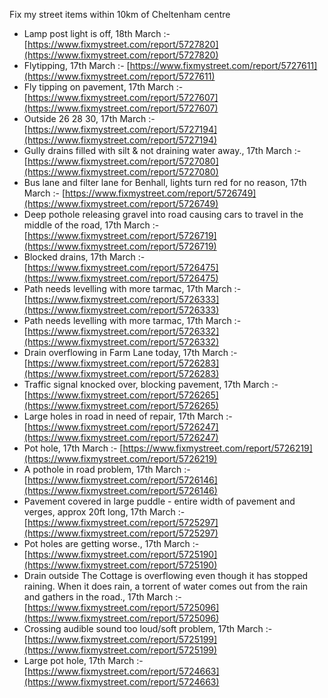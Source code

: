 Fix my street items within 10km of Cheltenham centre

<!-- fix_marker starts -->

- Lamp post light is off, 18th March :- [https://www.fixmystreet.com/report/5727820](https://www.fixmystreet.com/report/5727820)
- Flytipping, 17th March :- [https://www.fixmystreet.com/report/5727611](https://www.fixmystreet.com/report/5727611)
- Fly tipping on pavement, 17th March :- [https://www.fixmystreet.com/report/5727607](https://www.fixmystreet.com/report/5727607)
- Outside 26 28 30, 17th March :- [https://www.fixmystreet.com/report/5727194](https://www.fixmystreet.com/report/5727194)
- Gully drains filled with silt & not draining water away., 17th March :- [https://www.fixmystreet.com/report/5727080](https://www.fixmystreet.com/report/5727080)
- Bus lane and filter lane for Benhall, lights turn red for no reason, 17th March :- [https://www.fixmystreet.com/report/5726749](https://www.fixmystreet.com/report/5726749)
- Deep pothole releasing gravel into road causing cars to travel in the middle of the road, 17th March :- [https://www.fixmystreet.com/report/5726719](https://www.fixmystreet.com/report/5726719)
- Blocked drains, 17th March :- [https://www.fixmystreet.com/report/5726475](https://www.fixmystreet.com/report/5726475)
- Path needs levelling with more tarmac, 17th March :- [https://www.fixmystreet.com/report/5726333](https://www.fixmystreet.com/report/5726333)
- Path needs levelling with more tarmac, 17th March :- [https://www.fixmystreet.com/report/5726332](https://www.fixmystreet.com/report/5726332)
- Drain overflowing in Farm Lane today, 17th March :- [https://www.fixmystreet.com/report/5726283](https://www.fixmystreet.com/report/5726283)
- Traffic signal knocked over, blocking pavement, 17th March :- [https://www.fixmystreet.com/report/5726265](https://www.fixmystreet.com/report/5726265)
- Large holes in road in need of repair, 17th March :- [https://www.fixmystreet.com/report/5726247](https://www.fixmystreet.com/report/5726247)
- Pot hole, 17th March :- [https://www.fixmystreet.com/report/5726219](https://www.fixmystreet.com/report/5726219)
- A pothole in road problem, 17th March :- [https://www.fixmystreet.com/report/5726146](https://www.fixmystreet.com/report/5726146)
- Pavement covered in large puddle - entire width of pavement and verges, approx 20ft long, 17th March :- [https://www.fixmystreet.com/report/5725297](https://www.fixmystreet.com/report/5725297)
- Pot holes are getting worse., 17th March :- [https://www.fixmystreet.com/report/5725190](https://www.fixmystreet.com/report/5725190)
- Drain outside The Cottage is overflowing even though it has stopped raining. When it does rain, a torrent of water comes out from the rain and gathers in the road., 17th March :- [https://www.fixmystreet.com/report/5725096](https://www.fixmystreet.com/report/5725096)
- Crossing audible sound too loud/soft problem, 17th March :- [https://www.fixmystreet.com/report/5725199](https://www.fixmystreet.com/report/5725199)
- Large pot hole, 17th March :- [https://www.fixmystreet.com/report/5724663](https://www.fixmystreet.com/report/5724663)

<!-- fix_marker ends -->